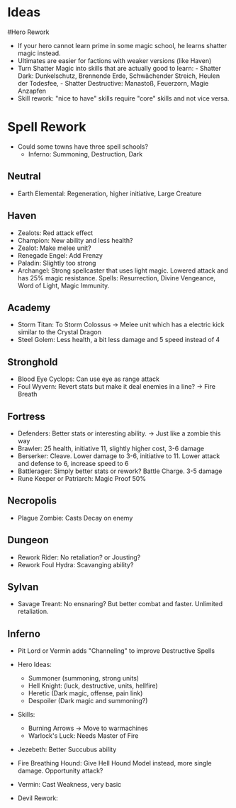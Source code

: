 # Ideas

#Hero Rework
 - If your hero cannot learn prime in some magic school, he learns shatter magic instead.
 - Ultimates are easier for factions with weaker versions (like Haven)
 - Turn Shatter Magic into skills that are actually good to learn:
        - Shatter Dark: Dunkelschutz, Brennende Erde, Schwächender Streich, Heulen der Todesfee,
        - Shatter Destructive: Manastoß, Feuerzorn, Magie Anzapfen
 - Skill rework: "nice to have" skills require "core" skills and not vice versa.  

# Spell Rework
 - Could some towns have three spell schools?
    - Inferno: Summoning, Destruction, Dark



## Neutral
 - Earth Elemental: Regeneration, higher initiative, Large Creature

## Haven
 - Zealots: Red attack effect
 - Champion: New ability and less health?
 - Zealot: Make melee unit?
 - Renegade Engel: Add Frenzy
 - Paladin: Slightly too strong
 - Archangel: Strong spellcaster that uses light magic. Lowered attack and has 25% magic resistance. Spells: Resurrection, Divine Vengeance, Word of Light, Magic Immunity.

## Academy
 - Storm Titan: To Storm Colossus -> Melee unit which has a electric kick similar to the Crystal Dragon
 - Steel Golem: Less health, a bit less damage and 5 speed instead of 4

## Stronghold
 - Blood Eye Cyclops: Can use eye as range attack 
 - Foul Wyvern: Revert stats but make it deal enemies in a line? -> Fire Breath 

## Fortress
  - Defenders: Better stats or interesting ability. -> Just like a zombie this way
  - Brawler: 25 health, initiative 11, slightly higher cost, 3-6 damage 
  - Berserker: Cleave. Lower damage to 3-6, initiative to 11. Lower attack and defense to 6, increase speed to 6
  - Battlerager: Simply better stats or rework? Battle Charge. 3-5 damage
  - Rune Keeper or Patriarch: Magic Proof 50%

## Necropolis
 - Plague Zombie: Casts Decay on enemy  

## Dungeon
 - Rework Rider: No retaliation? or Jousting?
 - Rework Foul Hydra: Scavanging ability?

## Sylvan
 - Savage Treant: No ensnaring? But better combat and faster. Unlimited retaliation.

## Inferno
 - Pit Lord or Vermin adds "Channeling" to improve Destructive Spells
 - Hero Ideas: 
    - Summoner (summoning, strong units)
    - Hell Knight: (luck, destructive, units, hellfire)
    - Heretic (Dark magic, offense, pain link)
    - Despoiler (Dark magic and summoning?)
 - Skills: 
    - Burning Arrows -> Move to warmachines
    - Warlock's Luck: Needs Master of Fire


 - Jezebeth: Better Succubus ability
 - Fire Breathing Hound: Give Hell Hound Model instead, more single damage. Opportunity attack?
 - Vermin: Cast Weakness, very basic
 - Devil Rework:

